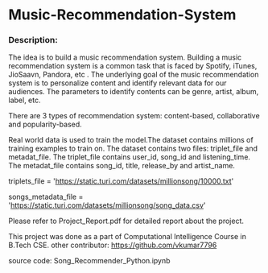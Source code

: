 # Music-Recommendation-System

### Description: 
The idea is to build a music recommendation system. Building a music recommendation system is a common task that is
faced by Spotify, iTunes, JioSaavn, Pandora, etc . The underlying goal of the music recommendation system is to personalize content and identify relevant data for our audiences. The parameters to identify contents can be genre, artist, album, label, etc. 

There are 3 types of recommendation system: content-based, collaborative and popularity-based.

Real world data is used to train the model.The dataset contains millions of training examples to train on. The dataset contains two files: triplet_file and metadat_file. The triplet_file contains user_id, song_id and listening_time. The metadat_file contains song_id, title, release_by and artist_name. 

triplets_file =
'https://static.turi.com/datasets/millionsong/10000.txt'

songs_metadata_file =
'https://static.turi.com/datasets/millionsong/song_data.csv'

Please refer to Project_Report.pdf for detailed report about the project. 

This project was done as a part of Computational Intelligence Course in B.Tech CSE. other contributor: https://github.com/vkumar7796

source code: Song_Recommender_Python.ipynb
